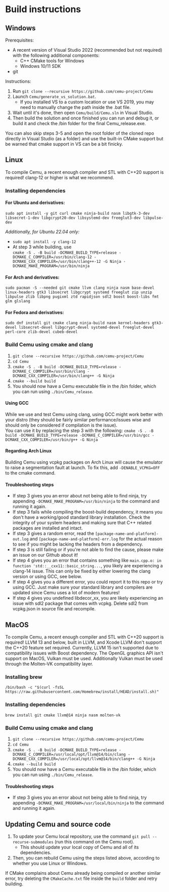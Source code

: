 # Build instructions

## Windows

Prerequisites:
- A recent version of Visual Studio 2022 (recommended but not required) with the following additional components:
  - C++ CMake tools for Windows
  - Windows 10/11 SDK
- git

Instructions:

1. Run `git clone --recursive https://github.com/cemu-project/Cemu`
2. Launch `Cemu/generate_vs_solution.bat`.
    - If you installed VS to a custom location or use VS 2019, you may need to manually change the path inside the .bat file.
3. Wait until it's done, then open `Cemu/build/Cemu.sln` in Visual Studio.
4. Then build the solution and once finished you can run and debug it, or build it and check the /bin folder for the final Cemu_release.exe.

You can also skip steps 3-5 and open the root folder of the cloned repo directly in Visual Studio (as a folder) and use the built-in CMake support but be warned that cmake support in VS can be a bit finicky.

## Linux

To compile Cemu, a recent enough compiler and STL with C++20 support is required! clang-12 or higher is what we recommend.

### Installing dependencies

#### For Ubuntu and derivatives:
`sudo apt install -y git curl cmake ninja-build nasm libgtk-3-dev libsecret-1-dev libgcrypt20-dev libsystemd-dev freeglut3-dev libpulse-dev` 

*Additionally, for Ubuntu 22.04 only:*
 - `sudo apt install -y clang-12`
 - At step 3 while building, use  
   `cmake -S . -B build -DCMAKE_BUILD_TYPE=release -DCMAKE_C_COMPILER=/usr/bin/clang-12 -DCMAKE_CXX_COMPILER=/usr/bin/clang++-12 -G Ninja -DCMAKE_MAKE_PROGRAM=/usr/bin/ninja`

#### For Arch and derivatives:
`sudo pacman -S --needed git cmake llvm clang ninja nasm base-devel linux-headers gtk3 libsecret libgcrypt systemd freeglut zip unzip libpulse zlib libpng pugixml ztd rapidjson sdl2 boost boost-libs fmt glm glslang`

#### For Fedora and derivatives:
`sudo dnf install git cmake clang ninja-build nasm kernel-headers gtk3-devel libsecret-devel libgcrypt-devel systemd-devel freeglut-devel perl-core zlib-devel cubeb-devel`

### Build Cemu using cmake and clang
1. `git clone --recursive https://github.com/cemu-project/Cemu`
2. `cd Cemu`
3. `cmake -S . -B build -DCMAKE_BUILD_TYPE=release -DCMAKE_C_COMPILER=/usr/bin/clang -DCMAKE_CXX_COMPILER=/usr/bin/clang++ -G Ninja`
4. `cmake --build build`
5. You should now have a Cemu executable file in the /bin folder, which you can run using `./bin/Cemu_release`.

#### Using GCC
While we use and test Cemu using clang, using GCC might work better with your distro (they should be fairly similar performance/issues wise and should only be considered if compilation is the issue).  
You can use it by replacing the step 3 with the following:
`cmake -S . -B build -DCMAKE_BUILD_TYPE=release -DCMAKE_C_COMPILER=/usr/bin/gcc -DCMAKE_CXX_COMPILER=/usr/bin/g++ -G Ninja`

#### Regarding Arch Linux
Building Cemu using vcpkg packages on Arch Linux will cause the emulator to raise a segmentation fault at launch.
To fix this, add `-DENABLE_VCPKG=OFF` to the cmake command.

#### Troubleshooting steps
 - If step 3 gives you an error about not being able to find ninja, try appending `-DCMAKE_MAKE_PROGRAM=/usr/bin/ninja` to the command and running it again.
 - If step 3 fails while compiling the boost-build dependency, it means you don't have a working/good standard library installation. Check the integrity of your system headers and making sure that C++ related packages are installed and intact.
 - If step 3 gives a random error, read the `[package-name-and-platform]-out.log` and `[package-name-and-platform]-err.log` for the actual reason to see if you might be lacking the headers from a dependency.
 - If step 3 is still failing or if you're not able to find the cause, please make an issue on our Github about it!
 - If step 4 gives you an error that contains something like `main.cpp.o: in function 'std::__cxx11::basic_string...`, you likely are experiencing a clang-14 issue. This can only be fixed by either lowering the clang version or using GCC, see below.
 - If step 4 gives you a different error, you could report it to this repo or try using GCC. Just make sure your standard library and compilers are updated since Cemu uses a lot of modern features!
- If step 4 gives you undefined libdecor_xx, you are likely experiencing an issue with sdl2 package that comes with vcpkg. Delete sdl2 from vcpkg.json in source file and recompile.

## MacOS

To compile Cemu, a recent enough compiler and STL with C++20 support is required! LLVM 13 and 
below, built in LLVM, and Xcode LLVM don't support the C++20 feature set required. Currently, 
LLVM 15 isn't supported due to compatibility issues with Boost dependency. The OpenGL graphics
API isn't support on MacOS, Vulkan must be used. Additionally Vulkan must be used through the 
Molten-VK compatibility layer.  

### Installing brew
`/bin/bash -c "$(curl -fsSL https://raw.githubusercontent.com/Homebrew/install/HEAD/install.sh)"`

### Installing dependencies
`brew install git cmake llvm@14 ninja nasm molten-vk`

### Build Cemu using cmake and clang
1. `git clone --recursive https://github.com/cemu-project/Cemu`
2. `cd Cemu`
3. `cmake -S . -B build -DCMAKE_BUILD_TYPE=release
   -DCMAKE_C_COMPILER=/usr/local/opt/llvm@14/bin/clang -DCMAKE_CXX_COMPILER=/usr/local/opt/llvm@14/bin/clang++ -G Ninja`
4. `cmake --build build`
5. You should now have a Cemu executable file in the /bin folder, which you can run using `./bin/Cemu_release`.

#### Troubleshooting steps
- If step 3 gives you an error about not being able to find ninja, try appending `-DCMAKE_MAKE_PROGRAM=/usr/local/bin/ninja` to the command and running it again.

## Updating Cemu and source code
1. To update your Cemu local repository, use the command `git pull --recurse-submodules` (run this command on the Cemu root).
    - This should update your local copy of Cemu and all of its dependencies.
2. Then, you can rebuild Cemu using the steps listed above, according to whether you use Linux or Windows.

If CMake complains about Cemu already being compiled or another similar error, try deleting the `CMakeCache.txt` file inside the `build` folder and retry building.
